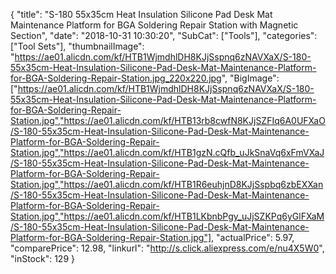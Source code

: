 {
	"title": "S-180 55x35cm Heat Insulation Silicone Pad Desk Mat Maintenance Platform for BGA Soldering Repair Station with Magnetic Section",
	"date": "2018-10-31 10:30:20",
	"SubCat": ["Tools"],
	"categories": ["Tool Sets"],
	"thumbnailImage": "https://ae01.alicdn.com/kf/HTB1WjmdhlDH8KJjSspnq6zNAVXaX/S-180-55x35cm-Heat-Insulation-Silicone-Pad-Desk-Mat-Maintenance-Platform-for-BGA-Soldering-Repair-Station.jpg_220x220.jpg",
	"BigImage": ["https://ae01.alicdn.com/kf/HTB1WjmdhlDH8KJjSspnq6zNAVXaX/S-180-55x35cm-Heat-Insulation-Silicone-Pad-Desk-Mat-Maintenance-Platform-for-BGA-Soldering-Repair-Station.jpg","https://ae01.alicdn.com/kf/HTB13rb8cwfN8KJjSZFIq6A0UFXaO/S-180-55x35cm-Heat-Insulation-Silicone-Pad-Desk-Mat-Maintenance-Platform-for-BGA-Soldering-Repair-Station.jpg","https://ae01.alicdn.com/kf/HTB1gzN.cQfb_uJkSnaVq6xFmVXaJ/S-180-55x35cm-Heat-Insulation-Silicone-Pad-Desk-Mat-Maintenance-Platform-for-BGA-Soldering-Repair-Station.jpg","https://ae01.alicdn.com/kf/HTB1R6euhjnD8KJjSspbq6zbEXXan/S-180-55x35cm-Heat-Insulation-Silicone-Pad-Desk-Mat-Maintenance-Platform-for-BGA-Soldering-Repair-Station.jpg","https://ae01.alicdn.com/kf/HTB1LKbnbPgy_uJjSZKPq6yGlFXaM/S-180-55x35cm-Heat-Insulation-Silicone-Pad-Desk-Mat-Maintenance-Platform-for-BGA-Soldering-Repair-Station.jpg"],
	"actualPrice": 5.97,
	"comparePrice": 12.98,
	"linkurl": "http://s.click.aliexpress.com/e/nu4X5W0",
	"inStock": 129
}
